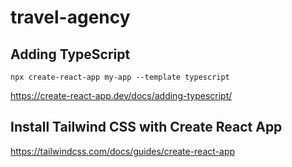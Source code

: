 # travel-agency

## Adding TypeScript

`npx create-react-app my-app --template typescript`

<https://create-react-app.dev/docs/adding-typescript/>

## Install Tailwind CSS with Create React App

<https://tailwindcss.com/docs/guides/create-react-app>
